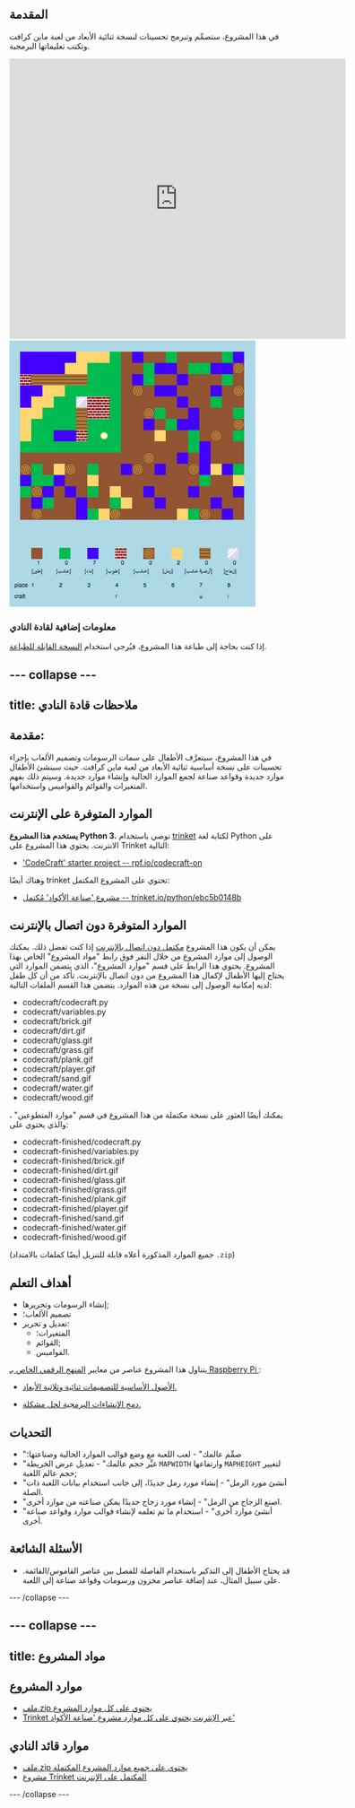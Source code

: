## المقدمة

في هذا المشروع، ستصمِّم وتبرمج تحسينات لنسخة ثنائية الأبعاد من لعبة ماين كرافت وتكتب تعليماتها البرمجية.

<div class="trinket">
  <iframe src="https://trinket.io/embed/python/ebc5b0148b?outputOnly=true&start=result" width="600" height="500" frameborder="0" marginwidth="0" marginheight="0" allowfullscreen>
  </iframe>
  <img src="images/craft-finished.png">
</div>

### معلومات إضافية لقادة النادي

إذا كنت بحاجة إلى طباعة هذا المشروع، فيُرجى استخدام [النسخة القابلة للطباعة](https://projects.raspberrypi.org/en/projects/codecraft/print).

## \--- collapse \---

## title: ملاحظات قادة النادي

## مقدمة:

في هذا المشروع، سيتعرَّف الأطفال على سمات الرسومات وتصميم الألعاب بإجراء تحسينات على نسخة أساسية ثنائية الأبعاد من لعبة ماين كرافت. حيث سينشئ الأطفال موارد جديدة وقواعد صناعة لجمع الموارد الحالية وإنشاء موارد جديدة. وسيتم ذلك بفهم المتغيرات والقوائم والقواميس واستخدامها.

## الموارد المتوفرة على الإنترنت

**يستخدم هذا المشروع Python 3.** نوصي باستخدام [trinket](https://trinket.io/) لكتابة لغة Python على الانترنت. يحتوي هذا المشروع على Trinket التالية:

+ ['CodeCraft' starter project -- rpf.io/codecraft-on](http://rpf.io/codecraft-on)

وهناك أيضًا trinket تحتوي على المشروع المكتمل:

+ [مشروع 'صناعة الأكواد' مُكتمل -- trinket.io/python/ebc5b0148b](https://trinket.io/python/ebc5b0148b)

## الموارد المتوفرة دون اتصال بالإنترنت

يمكن أن يكون هذا المشروع [مكتمل دون اتصال بالإنترنت](https://www.codeclubprojects.org/en-GB/resources/python-working-offline/) إذا كنت تفضل ذلك. يمكنك الوصول إلى موارد المشروع من خلال النقر فوق رابط "مواد المشروع" الخاص بهذا المشروع. يحتوي هذا الرابط على قسم "موارد المشروع"، الذي يتضمن الموارد التي يحتاج إليها الأطفال لإكمال هذا المشروع من دون اتصال بالإنترنت. تأكد من أن كل طفل لديه إمكانية الوصول إلى نسخة من هذه الموارد. يتضمن هذا القسم الملفات التالية:

+ codecraft/codecraft.py
+ codecraft/variables.py
+ codecraft/brick.gif
+ codecraft/dirt.gif
+ codecraft/glass.gif
+ codecraft/grass.gif
+ codecraft/plank.gif
+ codecraft/player.gif
+ codecraft/sand.gif
+ codecraft/water.gif
+ codecraft/wood.gif

يمكنك أيضًا العثور على نسخة مكتملة من هذا المشروع في قسم "موارد المتطوعين" ، والذي يحتوي على:

+ codecraft-finished/codecraft.py
+ codecraft-finished/variables.py
+ codecraft-finished/brick.gif
+ codecraft-finished/dirt.gif
+ codecraft-finished/glass.gif
+ codecraft-finished/grass.gif
+ codecraft-finished/plank.gif
+ codecraft-finished/player.gif
+ codecraft-finished/sand.gif
+ codecraft-finished/water.gif
+ codecraft-finished/wood.gif

(جميع الموارد المذكورة أعلاه قابلة للتنزيل أيضًا كملفات بالامتداد `.zip`)

## أهداف التعلم

+ إنشاء الرسومات وتحريرها;
+ تصميم الألعاب؛
+ تعديل و تحرير: 
    + المتغيرات؛
    + القوائم;
    + القواميس.

يتناول هذا المشروع عناصر من معايير [المنهج الرقمي الخاص بـ Raspberry Pi ](http://rpf.io/curriculum):

+ [الأصول الأساسية للتصميمات ثنائية وثلاثية الأبعاد.](https://www.raspberrypi.org/curriculum/design/creator)

+ [دمج الإنشاءات البرمجية لحل مشكلة.](https://www.raspberrypi.org/curriculum/programming/builder)

## التحديات

+ "صمِّم عالمك" - لعب اللعبة مع وضع قوالب الموارد الحالية وصناعتها؛
+ "غيِّر حجم عالمك" - تعديل عرض الخريطة `MAPWIDTH` وارتفاعها `MAPHEIGHT` لتغيير حجم عالم اللعبة;
+ "أنشئ مورد الرمل" - إنشاء مورد رمل جديدًا، إلى جانب استخدام بيانات اللعبة ذات الصلة.
+ "اصنع الزجاج من الرمل" - إنشاء مورد زجاج جديدًا يمكن صناعته من موارد أخرى.
+ "أنشئ موارد أخرى" - استخدام ما تم تعلمه لإنشاء قوالب موارد وقواعد صناعة أخرى.

## الأسئلة الشائعة

+ قد يحتاج الأطفال إلى التذكير باستخدام الفاصلة للفصل بين عناصر القاموس/القائمة. على سبيل المثال، عند إضافة عناصر مخزون ورسومات وقواعد صناعة إلى اللعبة.

\--- /collapse \---

## \--- collapse \---

## title: مواد المشروع

## موارد المشروع

+ [ملف.zip يحتوي على كل موارد المشروع](resources/codecraft-resources.zip)
+ [Trinket عبر الإنترنت يحتوي على كل موارد مشروع 'صناعة الأكواد'](http://rpf.io/codecraft-on)

## موارد قائد النادي

+ [ملف.zip يحتوي على جميع موارد المشروع المكتملة](solutions/codecraft-solution.zip)
+ [مشروع Trinket المكتمل على الإنترنت](https://trinket.io/python/ebc5b0148b)

\--- /collapse \---